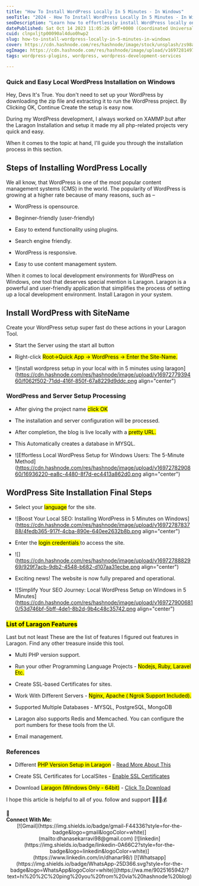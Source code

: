 ```yaml
---
title: "How To Install WordPress Locally In 5 Minutes - In Windows"
seoTitle: "2024 - How To Install WordPress Locally In 5 Minutes - In Windows"
seoDescription: "Learn how to effortlessly install WordPress locally on your Windows system in just 5 minutes. Our step-by-step guide ensures a quick and hassle-free setup"
datePublished: Sat Oct 14 2023 11:05:26 GMT+0000 (Coordinated Universal Time)
cuid: clnpxljtp00090al4duo0hwp2
slug: how-to-install-wordpress-locally-in-5-minutes-in-windows
cover: https://cdn.hashnode.com/res/hashnode/image/stock/unsplash/zs98a0DtKL4/upload/29b418f654172d2642f81b0cd42226ee.jpeg
ogImage: https://cdn.hashnode.com/res/hashnode/image/upload/v1697281497132/7c2e35d0-783e-4052-93ec-6e726fa26e94.png
tags: wordpress-plugins, wordpress, wordpress-development-services

---
```


### Quick and Easy Local WordPress Installation on Windows

Hey, Devs It's True. You don't need to set up your WordPress by downloading the zip file and extracting it to run the WordPress project. By Clicking OK, Continue Create the setup is easy now.

During my WordPress development, I always worked on XAMMP.but after the Laragon Installation and setup it made my all php-related projects very quick and easy.

When it comes to the topic at hand, I'll guide you through the installation process in this section.

## **Steps of Installing WordPress Locally**

We all know, that WordPress is one of the most popular content management systems (CMS) in the world. The popularity of WordPress is growing at a higher rate because of many reasons, such as –

* WordPress is opensource.
    
* Beginner-friendly (user-friendly)
    
* Easy to extend functionality using plugins.
    
* Search engine friendly.
    
* WordPress is responsive.
    
* Easy to use content management system.
    

When it comes to local development environments for WordPress on Windows, one tool that deserves special mention is Laragon. Laragon is a powerful and user-friendly application that simplifies the process of setting up a local development environment. Install Laragon in your system.

## **Install WordPress with SiteName**

Create your WordPress setup super fast do these actions in your Laragon Tool.

* Start the Server using the start all button
    
* Right-click <mark>Root-&gt;Quick App -&gt; WordPress -&gt; Enter the Site-Name.</mark>
    
* ![install wordpress setup in your local with in 5 minutes using laragon](https://cdn.hashnode.com/res/hashnode/image/upload/v1697277939460/f062f502-71dd-416f-850f-67a8229d9ddc.png align="center")
    

### WordPress and Server Setup Processing

* After giving the project name <mark>click OK</mark>
    
* The installation and server configuration will be processed.
    
* After completion, the blog is live locally with a <mark>pretty URL.</mark>
    
* This Automatically creates a database in MYSQL.
    
* ![Effortless Local WordPress Setup for Windows Users: The 5-Minute Method](https://cdn.hashnode.com/res/hashnode/image/upload/v1697278290860/16936220-ea8c-4480-8f7d-ec4413a862d0.png align="center")
    

## **WordPress Site Installation Final Steps**

* Select your <mark>language</mark> for the site.
    
* ![Boost Your Local SEO: Installing WordPress in 5 Minutes on Windows](https://cdn.hashnode.com/res/hashnode/image/upload/v1697278783788/4fedb365-917f-4cba-890e-640ee2632b8b.png align="center")
    
* Enter the <mark>login credentials </mark> to access the site.
    
* ![](https://cdn.hashnode.com/res/hashnode/image/upload/v1697278882969/929f7acb-9db2-4548-b682-d107aa31ecbe.png align="center")
    
* Exciting news! The website is now fully prepared and operational.
    
* ![Simplify Your SEO Journey: Local WordPress Setup on Windows in 5 Minutes](https://cdn.hashnode.com/res/hashnode/image/upload/v1697279006810/53d746bf-5bff-4de1-8b2d-9b4c48c35742.png align="center")
    

### <mark>List of Laragon Features</mark>

Last but not least These are the list of features I figured out features in Laragon. Find any other treasure inside this tool.

* Multi PHP version support.
    
* Run your other Programming Language Projects - <mark>Nodejs, Ruby, Laravel Etc.</mark>
    
* Create SSL-based Certificates for sites.
    
* Work With Different Servers - <mark>Nginx, Apache ( Ngrok Support Included).</mark>
    
* Supported Multiple Databases - MYSQL, PostgreSQL, MongoDB
    
* Laragon also supports Redis and Memcached. You can configure the port numbers for these tools from the UI.
    
* Email management.
    

### References

* Different <mark>PHP Version Setup in Laragon</mark> - [Read More About This](https://medium.com/@oluwaseye/add-different-php-versions-to-your-laragon-installation-d2526db5c5f1)
    
* Create SSL Certificates for LocalSites - [Enable SSL Certificates](https://laragon.org/docs/easy-to-use.html)
    
* Download <mark>Laragon (Windows Only - 64bit)</mark> - [Click To Download](https://github.com/leokhoa/laragon/releases/download/6.0.0/laragon-wamp.exe)
    

I hope this article is helpful to all of you. follow and support 💜💜💜💰

<div data-node-type="callout">
<div data-node-type="callout-emoji">📱</div>
<div data-node-type="callout-text"><strong>Connect With Me:</strong></div>
</div>

<center>
[![Gmail](https://img.shields.io/badge/gmail-F44336?style=for-the-badge&amp;logo=gmail&amp;logoColor=white)](mailto:dhanasekarravi98@gmail.com)
[![linkedin](https://img.shields.io/badge/linkedin-0A66C2?style=for-the-badge&amp;logo=linkedin&amp;logoColor=white)](https://www.linkedin.com/in/dhanar98/)
[![Whatsapp](https://img.shields.io/badge/WhatsApp-25D366.svg?style=for-the-badge&amp;logo=WhatsApp&amp;logoColor=white)](https://wa.me/9025165942/?text=hi%20%2C%20ping%20you%20from%20via%20hashnode%20blog)
</center>